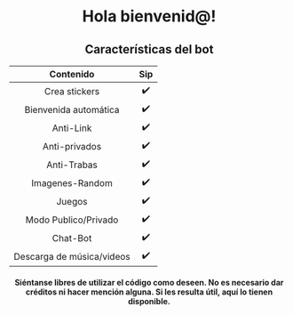 
<div align="center"><h1> Hola bienvenid@! </h1>
  
## Características del bot 
|  Contenido  |                                           Sip |
| :---------------------------------------------: | :-----------: |
| Crea stickers|✔️|
| Bienvenida automática|✔️|
| Anti-Link|✔️|
| Anti-privados|✔️|
| Anti-Trabas|✔️|
| Imagenes-Random|✔️|
| Juegos|✔️|
| Modo Publico/Privado|✔️|
| Chat-Bot|✔️|
| Descarga de música/videos|✔️|
</div>

<div align="center"><h4> Siéntanse libres de utilizar el código como deseen. No es necesario dar créditos ni hacer mención alguna. Si les resulta útil, aquí lo tienen disponible. </h4>
